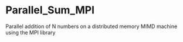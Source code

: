 # Parallel_Sum_MPI
Parallel addition of N numbers on a distributed memory MIMD machine using the MPI library
